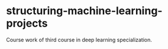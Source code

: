 # structuring-machine-learning-projects
Course work of third course in deep learning specialization.
